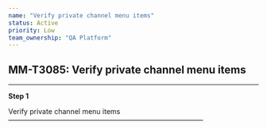 ```yaml
---
name: "Verify private channel menu items"
status: Active
priority: Low
team_ownership: "QA Platform"
---
```


## MM-T3085: Verify private channel menu items

---

**Step 1**

Verify private channel menu items\
————————————————————————————
